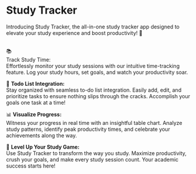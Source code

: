  <h1>Study Tracker</h1>
Introducing Study Tracker, the all-in-one study tracker app designed to elevate your study experience and boost productivity! 🚀
<br/><br/>

📚 <br>Track Study Time:</b><br/>
Effortlessly monitor your study sessions with our intuitive time-tracking feature. Log your study hours, set goals, and watch your productivity soar.

📅 <b>Todo List Integration:</b><br/>
Stay organized with seamless to-do list integration. Easily add, edit, and prioritize tasks to ensure nothing slips through the cracks. Accomplish your goals one task at a time!

📊 <b>Visualize Progress:</b><br/>
Witness your progress in real time with an insightful table chart. Analyze study patterns, identify peak productivity times, and celebrate your achievements along the way.

🚀 <b>Level Up Your Study Game:</b><br/>
Use Study Tracker to transform the way you study. Maximize productivity, crush your goals, and make every study session count. Your academic success starts here!
